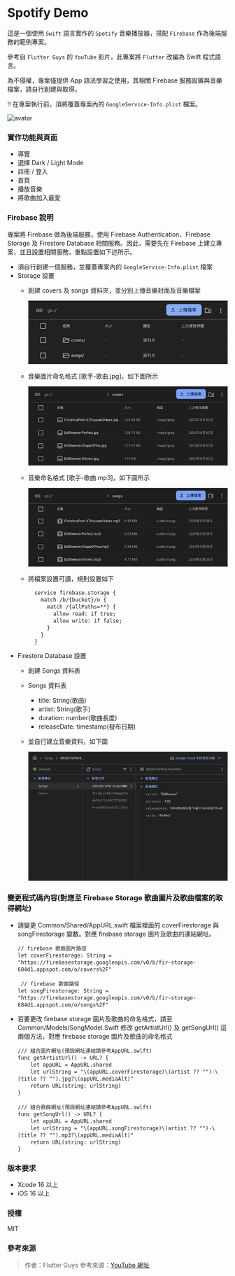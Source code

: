 #  Spotify Demo
這是一個使用 `Swift` 語言實作的 `Spotify` 音樂播放器，搭配 `Firebase` 作為後端服務的範例專案。

參考自 `Flutter Guys` 的 `YouTube` 影片，此專案將 `Flutter` 改編為 Swift 程式語言。

為不侵權，專案僅提供 App 語法學習之使用，其相關 Firebase 服務設置與音樂檔案，請自行創建與取得。

!! 在專案執行前，須將覆蓋專案內的 `GoogleService-Info.plist` 檔案。

![avatar](/overviewImage/overview.png)

### 實作功能與頁面
  -  導覽
  -  選擇 Dark / Light Mode
  -  註冊 / 登入
  -  首頁
  -  播放音樂
  -  將歌曲加入最愛
  
### Firebase 說明
專案將 Firebase 做為後端服務，使用 Firebase Authentication、Firebase Storage 及 Firestore Database 相關服務。因此，需要先在 Firebase 上建立專案，並且設置相關服務，重點設置如下述所示。
  - 須自行創建一個服務，並覆蓋專案內的 `GoogleService-Info.plist` 檔案
  - Storage 設置
    - 創建 covers 及 songs 資料夾，並分別上傳音樂封面及音樂檔案
  
      ![avatar](/overviewImage/firestore_storage_settings.png)


    - 音樂圖片命名格式 [歌手-歌曲.jpg]，如下圖所示

      ![avatar](/overviewImage/firestore_storage_song_image_format.png)

    - 音樂命名格式 [歌手-歌曲.mp3]，如下圖所示

      ![avatar](/overviewImage/firestore_storage_song_format.png)

    - 將檔案設置可讀，規則設置如下
  
      ```
        service firebase.storage {
          match /b/{bucket}/o {
            match /{allPaths=**} {
              allow read: if true;
              allow write: if false;
            }   
          }
        }
      ```
  - Firestore Database 設置
    - 創建 Songs 資料表
    - Songs 資料表
      - title: String(歌曲)
      - artist: String(歌手)
      - duration: number(歌曲長度)
      - releaseDate: timestamp(發布日期)
    - 並自行建立音樂資料，如下圖

      ![avatar](/overviewImage/firestore_database_data.png)
    
### 變更程式碼內容(對應至 Firebase Storage 歌曲圖片及歌曲檔案的取得網址)

  - 請變更 Common/Shared/AppURL.swift 檔案裡面的 coverFirestorage 與 songFirestorage 變數。對應 firebase storage 圖片及歌曲的連結網址。
    ```
    // firebase 歌曲圖片路徑
    let coverFirestorage: String = "https://firebasestorage.googleapis.com/v0/b/fir-storage-684d1.appspot.com/o/covers%2F"
        
     // firebase 歌曲路徑
    let songFirestorage: String = "https://firebasestorage.googleapis.com/v0/b/fir-storage-684d1.appspot.com/o/songs%2F"
    ```
  - 若要更改 firebase storage 圖片及歌曲的命名格式，請至 Common/Models/SongModel.Swift 修改 getArtistUrl() 及 getSongUrl() 這兩個方法，對應 firebase storage 圖片及歌曲的命名格式
    ```
    /// 組合圖片網址(預設網址連結請參考AppURL.swlft)
    func getArtistUrl() -> URL? {
        let appURL = AppURL.shared
        let urlString = "\(appURL.coverFirestorage)\(artist ?? "")-\(title ?? "").jpg?\(appURL.mediaAlt)"
        return URL(string: urlString)
    }
    
    /// 組合歌曲網址(預設網址連結請參考AppURL.swlft)
    func getSongUrl() -> URL? {
        let appURL = AppURL.shared
        let urlString = "\(appURL.songFirestorage)\(artist ?? "")-\(title ?? "").mp3?\(appURL.mediaAlt)"
        return URL(string: urlString)
    }
    ```

### 版本要求
  -  Xcode 16 以上
  -  iOS 16 以上

### 授權
MIT

### 參考來源
> 作者：Flutter Guys
> 參考來源：[YouTube 網址](https://www.youtube.com/watch?v=4TFbXepOjLI)
